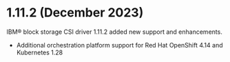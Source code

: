 # 1.11.2 (December 2023)

IBM® block storage CSI driver 1.11.2 added new support and enhancements.
- Additional orchestration platform support for Red Hat OpenShift 4.14 and Kubernetes 1.28
